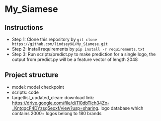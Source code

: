 # My_Siamese

## Instructions
- Step 1: Clone this repository by ```git clone https://github.com/lindsey98/My_Siamese.git```
- Step 2: Install requirements by 
```pip install -r requirements.txt```
- Step 3: Run scripts/predict.py to make prediction for a single logo, the output from predict.py will be a feature vector of length 2048

## Project structure
- model: model checkpoint
- scripts: code
- targetlist_updated_clean: download link: https://drive.google.com/file/d/110dbTlch34Zo-_KntqqcF4DYzsq5eoxf/view?usp=sharing. logo database which contains 2000+ logos belong to 180 brands
